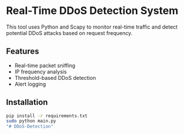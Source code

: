# Real-Time DDoS Detection System

This tool uses Python and Scapy to monitor real-time traffic and detect potential DDoS attacks based on request frequency.

## Features
- Real-time packet sniffing
- IP frequency analysis
- Threshold-based DDoS detection
- Alert logging

## Installation

```bash
pip install -r requirements.txt
sudo python main.py
"# DDoS-Detection" 
